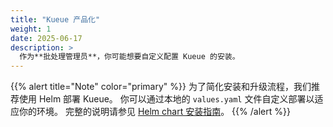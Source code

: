 ```yaml
---
title: "Kueue 产品化"
weight: 1
date: 2025-06-17
description: >
  作为**批处理管理员**，你可能想要自定义配置 Kueue 的安装。
---
```


{{% alert title="Note" color="primary" %}}
为了简化安装和升级流程，我们推荐使用 Helm 部署 Kueue。
你可以通过本地的 `values.yaml` 文件自定义部署以适应你的环境。
完整的说明请参见 [Helm chart 安装指南](/zh-cn/docs/installation/#install-by-helm)。
{{% /alert %}}